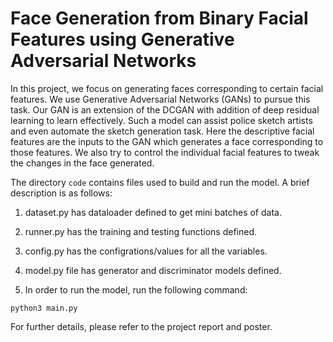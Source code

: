 # Face Generation from Binary Facial Features using Generative Adversarial Networks

In this project, we focus on generating faces corresponding to certain facial features. We use Generative Adversarial Networks (GANs) to pursue this task. Our GAN is an extension of the DCGAN with addition of deep residual learning to learn effectively. Such a model can assist police sketch artists and even automate the sketch generation task. Here the descriptive facial features are the inputs to the GAN which generates a face corresponding to those features. We also try to control the individual facial features to tweak the changes in the face generated.  

The directory ```code``` contains files used to build and run the model. A brief description is as follows:
1. dataset.py has dataloader defined to get mini batches of data.

2. runner.py has the training and testing functions defined.

3. config.py has the configrations/values for all the variables.

4. model.py file has generator and discriminator models defined.

5. In order to run the model, run the following command:
```
python3 main.py
```

For further details, please refer to the project report and poster.
